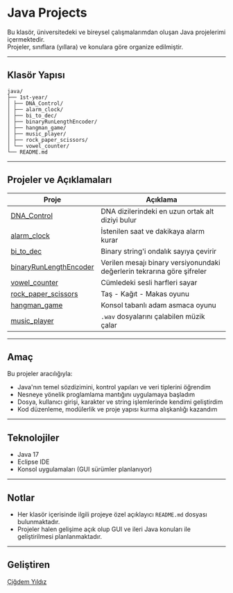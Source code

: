 # Java Projects

Bu klasör, üniversitedeki ve bireysel çalışmalarımdan oluşan Java projelerimi içermektedir.  
Projeler, sınıflara (yıllara) ve konulara göre organize edilmiştir.

---

## Klasör Yapısı

```
java/
├── 1st-year/
│ ├── DNA_Control/
│ ├── alarm_clock/
│ ├── bi_to_dec/
│ ├── binaryRunLengthEncoder/
│ ├── hangman_game/
│ ├── music_player/
│ ├── rock_paper_scissors/
│ └── vowel_counter/
└── README.md
```

---

## Projeler ve Açıklamaları

| Proje | Açıklama |
|-------|----------|
| [DNA_Control](1st-year/DNA_Control) | DNA dizilerindeki en uzun ortak alt diziyi bulur |
| [alarm_clock](1st-year/alarm_clock) | İstenilen saat ve dakikaya alarm kurar |
| [bi_to_dec](1st-year/bi_to_dec) | Binary string'i ondalık sayıya çevirir |
| [binaryRunLengthEncoder](1st-year/binaryRunLengthEncoder) | Verilen mesajı binary versiyonundaki değerlerin tekrarına göre şifreler |
| [vowel_counter](1st-year/vowel_counter) | Cümledeki sesli harfleri sayar |
| [rock_paper_scissors](1st-year/rock_paper_scissors) | Taş - Kağıt - Makas oyunu |
| [hangman_game](1st-year/hangman_game) | Konsol tabanlı adam asmaca oyunu |
| [music_player](1st-year/music_player) | `.wav` dosyalarını çalabilen müzik çalar |

---

## Amaç

Bu projeler aracılığıyla:
- Java'nın temel sözdizimini, kontrol yapıları ve veri tiplerini öğrendim
- Nesneye yönelik proglamlama mantığını uygulamaya başladım
- Dosya, kullanıcı girişi, karakter ve string işlemlerinde kendimi geliştirdim
- Kod düzenleme, modülerlik ve proje yapısı kurma alışkanlığı kazandım

---

## Teknolojiler

- Java 17
- Eclipse IDE
- Konsol uygulamaları (GUI sürümler planlanıyor)

---

## Notlar

- Her klasör içerisinde ilgili projeye özel açıklayıcı `README.md` dosyası bulunmaktadır.
- Projeler halen gelişime açık olup GUI ve ileri Java konuları ile geliştirilmesi planlanmaktadır.

---

## Geliştiren

[Çiğdem Yıldız](https://github.com/Cigdem-Yildiz)
